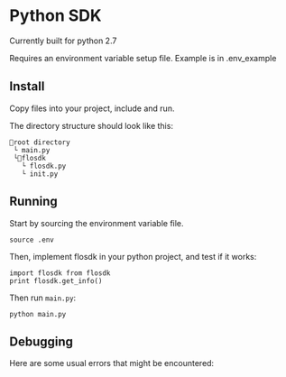 # Python SDK

Currently built for python 2.7

Requires an environment variable setup file. Example is in .env\_example

## Install
Copy files into your project, include and run.

The directory structure should look like this:

```
📂root directory
 └ main.py
 └📂flosdk
   └ flosdk.py
   └ init.py
```

## Running

Start by sourcing the environment variable file.

```
source .env
```

Then, implement flosdk in your python project, and test if it works:

```
import flosdk from flosdk
print flosdk.get_info()
```


Then run `main.py`: 
```
python main.py
```

## Debugging

Here are some usual errors that might be encountered:
